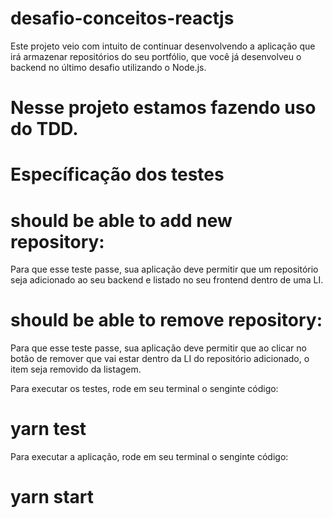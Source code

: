 # desafio-conceitos-reactjs
Este projeto veio com intuito de continuar desenvolvendo a aplicação que irá armazenar repositórios do seu portfólio, que você já desenvolveu o backend no último desafio utilizando o Node.js.

# Nesse projeto estamos fazendo uso do TDD.
# Específicação dos testes 
# should be able to add new repository:
  Para que esse teste passe, sua aplicação deve permitir que um repositório seja adicionado ao seu backend e listado no seu frontend dentro de uma LI.

# should be able to remove repository:
Para que esse teste passe, sua aplicação deve permitir que ao clicar no botão de remover que vai estar dentro da LI do repositório adicionado, o item seja removido da listagem.

Para executar os testes, rode em seu terminal o senginte código:
# yarn test

Para executar a aplicação, rode em seu terminal o senginte código:
# yarn start

